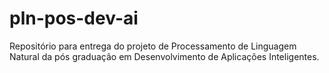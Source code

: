 # pln-pos-dev-ai
Repositório para entrega do projeto de Processamento de Linguagem Natural da pós graduação em Desenvolvimento de Aplicações Inteligentes.
